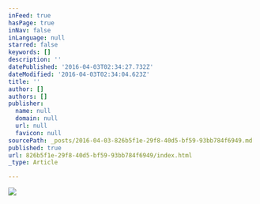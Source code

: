 ```yaml
---
inFeed: true
hasPage: true
inNav: false
inLanguage: null
starred: false
keywords: []
description: ''
datePublished: '2016-04-03T02:34:27.732Z'
dateModified: '2016-04-03T02:34:04.623Z'
title: ''
author: []
authors: []
publisher:
  name: null
  domain: null
  url: null
  favicon: null
sourcePath: _posts/2016-04-03-826b5f1e-29f8-40d5-bf59-93bb784f6949.md
published: true
url: 826b5f1e-29f8-40d5-bf59-93bb784f6949/index.html
_type: Article

---
```

![](https://the-grid-user-content.s3-us-west-2.amazonaws.com/0e9c9091-ddf3-43d0-9fad-54bbef033ef9.jpg)